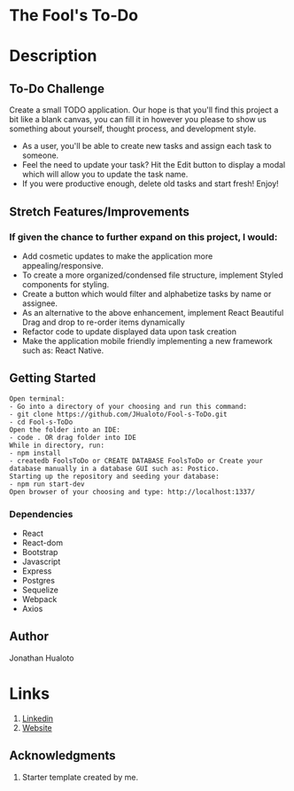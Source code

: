 # The Fool's To-Do

# Description

## To-Do Challenge
Create a small TODO application. Our hope is that you'll find this project a bit like a blank canvas, you can fill it in however you please to show us something about yourself, thought process, and development style. 

* As a user, you'll be able to create new tasks and assign each task to someone. 
* Feel the need to update your task? Hit the Edit button to display a modal which will allow you to update the task name. 
* If you were productive enough, delete old tasks and start fresh! Enjoy!

## Stretch Features/Improvements

### If given the chance to further expand on this project, I would:
- Add cosmetic updates to make the application more appealing/responsive.
- To create a more organized/condensed file structure, implement Styled components for styling.
- Create a button which would filter and alphabetize tasks by name or assignee.
- As an alternative to the above enhancement, implement React Beautiful Drag and drop to re-order items dynamically
- Refactor code to update displayed data upon task creation
- Make the application mobile friendly implementing a new framework such as: React Native.

## Getting Started 

```
Open terminal:
- Go into a directory of your choosing and run this command:
- git clone https://github.com/JHualoto/Fool-s-ToDo.git
- cd Fool-s-ToDo
Open the folder into an IDE:
- code . OR drag folder into IDE
While in directory, run:
- npm install
- createdb FoolsToDo or CREATE DATABASE FoolsToDo or Create your database manually in a database GUI such as: Postico.
Starting up the repository and seeding your database:
- npm run start-dev
Open browser of your choosing and type: http://localhost:1337/
```

### Dependencies

* React
* React-dom
* Bootstrap
* Javascript
* Express
* Postgres
* Sequelize
* Webpack
* Axios


## Author

Jonathan Hualoto 

# Links

1. [Linkedin](https://www.linkedin.com/in/jonathan-hualoto/)
2. [Website](https://jonathanhualoto.netlify.app/)

## Acknowledgments

1. Starter template created by me.
